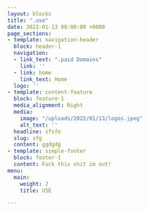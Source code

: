 ```yaml
---
layout: blocks
title: ".use"
date: 2022-01-13 08:00:00 +0000
page_sections:
- template: navigation-header
  block: header-1
  navigation:
  - link_text: ".paid Domains"
    link: ''
  - link: home
    link_text: Home
  logo: ''
- template: content-feature
  block: feature-1
  media_alignment: Right
  media:
    image: "/uploads/2022/01/13/logos.jpeg"
    alt_text: ''
  headline: sfsfe
  slug: sfg
  content: ggdgdg
- template: simple-footer
  block: footer-1
  content: Fuck this shit im out!
menu:
  main:
    weight: 2
    title: USE

---
```


